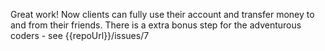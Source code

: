 Great work! Now clients can fully use their account and transfer money to and from their friends. There is a extra bonus step for the adventurous coders - see {{repoUrl}}/issues/7